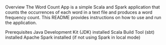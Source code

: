 Overview
The Word Count App is a simple Scala and Spark application that counts the occurrences of each word in a text file and produces a word frequency count. This README provides instructions on how to use and run the application.

Prerequisites
Java Development Kit (JDK) installed
Scala Build Tool (sbt) installed
Apache Spark installed (if not using Spark in local mode)
